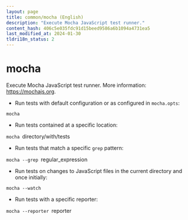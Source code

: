 ```yaml
---
layout: page
title: common/mocha (English)
description: "Execute Mocha JavaScript test runner."
content_hash: 406c5e035fdc91d15beed9586a6b1094a4731ea5
last_modified_at: 2024-01-30
tldri18n_status: 2
---
```

# mocha

Execute Mocha JavaScript test runner.
More information: <https://mochajs.org>.

- Run tests with default configuration or as configured in `mocha.opts`:

`mocha`

- Run tests contained at a specific location:

`mocha `<span class="tldr-var badge badge-pill bg-dark-lm bg-white-dm text-white-lm text-dark-dm font-weight-bold">directory/with/tests</span>

- Run tests that match a specific `grep` pattern:

`mocha --grep `<span class="tldr-var badge badge-pill bg-dark-lm bg-white-dm text-white-lm text-dark-dm font-weight-bold">regular_expression</span>

- Run tests on changes to JavaScript files in the current directory and once initially:

`mocha --watch`

- Run tests with a specific reporter:

`mocha --reporter `<span class="tldr-var badge badge-pill bg-dark-lm bg-white-dm text-white-lm text-dark-dm font-weight-bold">reporter</span>
